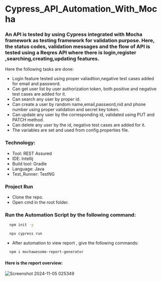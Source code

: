 # Cypress_API_Automation_With_Mocha

### An API is tested by using Cypress integrated with Mocha framework as testing framework for validation purpose. Here, the status codes, validation messages and the flow of API is tested using a Reqres API where there is login,register ,searching,creating,updating features.

Here the following tasks are done:

* Login feature tested using proper valiadtion,negative test cases added for email and password.
* Can get user list by user authorization token, both positive and negative test cases are added for it.
* Can search any user by proper id.
* Can create a user by random name,email,password,nid and phone number using proper validation and secret key token.
* Can update any user by the corresponding id, validated using PUT and PATCH method.
* Can delete any user by the id, negative test cases are added for it.
* The variables are set and used from config.properties file.

### Technology:

* Tool: REST Assured
* IDE: Intellij
* Build tool: Gradle
* Language: Java
* Test_Runner: TestNG

### Project Run

* Clone the repo.
* Open cmd in the root folder.


### Run the Automation Script by the following command:

```bash
  npm init -y
```
```bash
  npx cypress run
```

* After automation to view report , give the following commands:

```bash
  npm i mochawesome-report-generator
```
#### Here is the report overview:
![Screenshot 2024-11-05 025349](https://github.com/user-attachments/assets/40322f90-08d8-4bad-a4b2-c4d8182afc6a)


